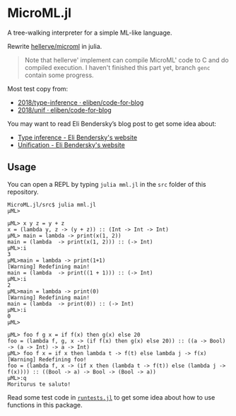 # MicroML.jl

A tree-walking interpreter for a simple ML-like language.

Rewrite [hellerve/microml](https://github.com/hellerve/microml) in julia.

> Note that hellerve' implement can compile MicroML' code to C and do compiled execution. I haven't finished this part yet, branch `genc` contain some progress.

Most test copy from:
- [2018/type-inference · eliben/code-for-blog](https://github.com/eliben/code-for-blog/tree/master/2018/type-inference)
- [2018/unif · eliben/code-for-blog](https://github.com/eliben/code-for-blog/tree/master/2018/unif)

You may want to read Eli Bendersky’s blog post to get some idea about:
- [Type inference - Eli Bendersky's website](https://eli.thegreenplace.net/2018/type-inference/)
- [Unification - Eli Bendersky's website](https://eli.thegreenplace.net/2018/unification/)

## Usage

You can open a REPL by typing `julia mml.jl` in the `src` folder of this repository.

```
MicroML.jl/src$ julia mml.jl
μML> 

μML> x y z = y + z
x = (lambda y, z -> (y + z)) :: (Int -> Int -> Int)
μML> main = lambda -> print(x(1, 2))
main = (lambda  -> print(x(1, 2))) :: (-> Int)
μML>:i
3
μML>main = lambda -> print(1+1)
[Warning] Redefining main!
main = (lambda  -> print((1 + 1))) :: (-> Int)
μML>:i
2
μML>main = lambda -> print(0)
[Warning] Redefining main!
main = (lambda  -> print(0)) :: (-> Int)
μML>:i
0
μML>

μML> foo f g x = if f(x) then g(x) else 20
foo = (lambda f, g, x -> (if f(x) then g(x) else 20)) :: ((a -> Bool) -> (a -> Int) -> a -> Int)
μML> foo f x = if x then lambda t -> f(t) else lambda j -> f(x)
[Warning] Redefining foo!
foo = (lambda f, x -> (if x then (lambda t -> f(t)) else (lambda j -> f(x)))) :: ((Bool -> a) -> Bool -> (Bool -> a))
μML>:q
Moriturus te saluto!
```

Read some test code in [`runtests.jl`](./test/runtests.jl) to get some idea about how to use functions in this package.
